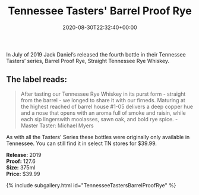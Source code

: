 ﻿---
layout: post
title: Tennessee Tasters' Barrel Proof Rye
date: '2020-08-30T22:32:40+00:00'
permalink: TennesseeTastersBarrelProofRye
image:
  feature: 31/TennesseeTasters4-1.jpg
description: The Tennessee Taster's Barrel Proof Rye Bottle
gallery:
  TennesseeTastersBarrelProofRye:
  - image_path: 31/TennesseeTasters4-1.jpg
    image-caption: The Tennessee Taster's Barrel Proof Rye Bottle
    image-copyright: © CollectorOfJack.com
  - image_path: 31/TennesseeTasters4-2.jpg
    image-caption: The Tennessee Taster's Barrel Proof Rye Bottle
    image-copyright: © CollectorOfJack.com
  - image_path: 31/TennesseeTasters4-3.jpg
    image-caption: The Tennessee Taster's Barrel Proof Rye Bottle
    image-copyright: © CollectorOfJack.com
  - image_path: 31/TennesseeTasters4-4.jpg
    image-caption: The Tennessee Taster's Barrel Proof Rye Bottle
    image-copyright: © CollectorOfJack.com
  
---
In July of 2019 Jack Daniel’s released the fourth bottle in their Tennessee Tasters’ series, Barrel Proof Rye, Straight Tennessee Rye Whiskey.

## The label reads:
> After tasting our Tennessee Rye Whiskey in its purst form - straight from the barrel - we longed to share it with our firneds. Maturing at the highest reached of barrel house #1-05 delivers a deep copper hue and a nose that opens with an aroma full of smoke and raisin, while each sip lingerswith moolasses, sawn oak, and bold rye spice. 
> \- Master Taster: Michael Myers
    
As with all the Tasters' Series these bottles were originally only available in Tennessee. You can still find it in select TN stores for $39.99.

**Release:** 2019  
**Proof:** 127.6  
**Size:** 375ml  
**Price:** $39.99  

{% include subgallery.html id="TennesseeTastersBarrelProofRye" %}

